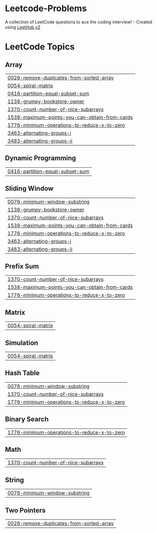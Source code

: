 # Leetcode-Problems
A collection of LeetCode questions to ace the coding interview! - Created using [LeetHub v2](https://github.com/arunbhardwaj/LeetHub-2.0)

<!---LeetCode Topics Start-->
# LeetCode Topics
## Array
|  |
| ------- |
| [0026-remove-duplicates-from-sorted-array](https://github.com/GunjanChaudhary1/Leetcode-Problems/tree/master/0026-remove-duplicates-from-sorted-array) |
| [0054-spiral-matrix](https://github.com/GunjanChaudhary1/Leetcode-Problems/tree/master/0054-spiral-matrix) |
| [0416-partition-equal-subset-sum](https://github.com/GunjanChaudhary1/Leetcode-Problems/tree/master/0416-partition-equal-subset-sum) |
| [1138-grumpy-bookstore-owner](https://github.com/GunjanChaudhary1/Leetcode-Problems/tree/master/1138-grumpy-bookstore-owner) |
| [1370-count-number-of-nice-subarrays](https://github.com/GunjanChaudhary1/Leetcode-Problems/tree/master/1370-count-number-of-nice-subarrays) |
| [1538-maximum-points-you-can-obtain-from-cards](https://github.com/GunjanChaudhary1/Leetcode-Problems/tree/master/1538-maximum-points-you-can-obtain-from-cards) |
| [1776-minimum-operations-to-reduce-x-to-zero](https://github.com/GunjanChaudhary1/Leetcode-Problems/tree/master/1776-minimum-operations-to-reduce-x-to-zero) |
| [3463-alternating-groups-i](https://github.com/GunjanChaudhary1/Leetcode-Problems/tree/master/3463-alternating-groups-i) |
| [3483-alternating-groups-ii](https://github.com/GunjanChaudhary1/Leetcode-Problems/tree/master/3483-alternating-groups-ii) |
## Dynamic Programming
|  |
| ------- |
| [0416-partition-equal-subset-sum](https://github.com/GunjanChaudhary1/Leetcode-Problems/tree/master/0416-partition-equal-subset-sum) |
## Sliding Window
|  |
| ------- |
| [0076-minimum-window-substring](https://github.com/GunjanChaudhary1/Leetcode-Problems/tree/master/0076-minimum-window-substring) |
| [1138-grumpy-bookstore-owner](https://github.com/GunjanChaudhary1/Leetcode-Problems/tree/master/1138-grumpy-bookstore-owner) |
| [1370-count-number-of-nice-subarrays](https://github.com/GunjanChaudhary1/Leetcode-Problems/tree/master/1370-count-number-of-nice-subarrays) |
| [1538-maximum-points-you-can-obtain-from-cards](https://github.com/GunjanChaudhary1/Leetcode-Problems/tree/master/1538-maximum-points-you-can-obtain-from-cards) |
| [1776-minimum-operations-to-reduce-x-to-zero](https://github.com/GunjanChaudhary1/Leetcode-Problems/tree/master/1776-minimum-operations-to-reduce-x-to-zero) |
| [3463-alternating-groups-i](https://github.com/GunjanChaudhary1/Leetcode-Problems/tree/master/3463-alternating-groups-i) |
| [3483-alternating-groups-ii](https://github.com/GunjanChaudhary1/Leetcode-Problems/tree/master/3483-alternating-groups-ii) |
## Prefix Sum
|  |
| ------- |
| [1370-count-number-of-nice-subarrays](https://github.com/GunjanChaudhary1/Leetcode-Problems/tree/master/1370-count-number-of-nice-subarrays) |
| [1538-maximum-points-you-can-obtain-from-cards](https://github.com/GunjanChaudhary1/Leetcode-Problems/tree/master/1538-maximum-points-you-can-obtain-from-cards) |
| [1776-minimum-operations-to-reduce-x-to-zero](https://github.com/GunjanChaudhary1/Leetcode-Problems/tree/master/1776-minimum-operations-to-reduce-x-to-zero) |
## Matrix
|  |
| ------- |
| [0054-spiral-matrix](https://github.com/GunjanChaudhary1/Leetcode-Problems/tree/master/0054-spiral-matrix) |
## Simulation
|  |
| ------- |
| [0054-spiral-matrix](https://github.com/GunjanChaudhary1/Leetcode-Problems/tree/master/0054-spiral-matrix) |
## Hash Table
|  |
| ------- |
| [0076-minimum-window-substring](https://github.com/GunjanChaudhary1/Leetcode-Problems/tree/master/0076-minimum-window-substring) |
| [1370-count-number-of-nice-subarrays](https://github.com/GunjanChaudhary1/Leetcode-Problems/tree/master/1370-count-number-of-nice-subarrays) |
| [1776-minimum-operations-to-reduce-x-to-zero](https://github.com/GunjanChaudhary1/Leetcode-Problems/tree/master/1776-minimum-operations-to-reduce-x-to-zero) |
## Binary Search
|  |
| ------- |
| [1776-minimum-operations-to-reduce-x-to-zero](https://github.com/GunjanChaudhary1/Leetcode-Problems/tree/master/1776-minimum-operations-to-reduce-x-to-zero) |
## Math
|  |
| ------- |
| [1370-count-number-of-nice-subarrays](https://github.com/GunjanChaudhary1/Leetcode-Problems/tree/master/1370-count-number-of-nice-subarrays) |
## String
|  |
| ------- |
| [0076-minimum-window-substring](https://github.com/GunjanChaudhary1/Leetcode-Problems/tree/master/0076-minimum-window-substring) |
## Two Pointers
|  |
| ------- |
| [0026-remove-duplicates-from-sorted-array](https://github.com/GunjanChaudhary1/Leetcode-Problems/tree/master/0026-remove-duplicates-from-sorted-array) |
<!---LeetCode Topics End-->